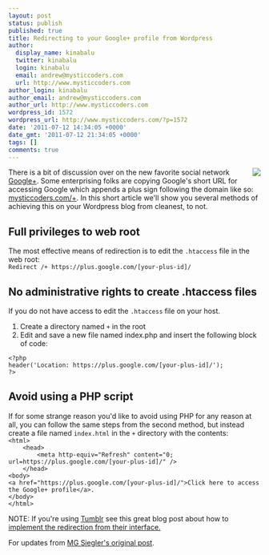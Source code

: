 ```yaml
---
layout: post
status: publish
published: true
title: Redirecting to your Google+ profile from Wordpress
author:
  display_name: kinabalu
  twitter: kinabalu
  login: kinabalu
  email: andrew@mysticcoders.com
  url: http://www.mysticcoders.com
author_login: kinabalu
author_email: andrew@mysticcoders.com
author_url: http://www.mysticcoders.com
wordpress_id: 1572
wordpress_url: http://www.mysticcoders.com/?p=1572
date: '2011-07-12 14:34:05 +0000'
date_gmt: '2011-07-12 21:34:05 +0000'
tags: []
comments: true
---
```

<div style="float: right;"><img src="https://www.mysticcoders.com/wp-content/uploads/2011/07/google-plus.png" border="0"></div>
There is a bit of discussion over on the new favorite social network <a href="http://plus.google.com" target="_blank">Google+</a>.  Some enterprising folks are copying Google's short URL for accessing Google which appends a plus sign following the domain like so: <a href="http://mysticcoders.com/+">mysticcoders.com/+</a>.  In this short article we'll show you several methods of achieving this on your Wordpress blog from cleanest, to not.

<h2>Full privileges to web root</h2>
The most effective means of redirection is to edit the <code>.htaccess</code> file in the web root:

<code>
Redirect /+ https://plus.google.com/[your-plus-id]/
</code>

<h2>No administrative rights to create .htaccess files</h2>
If you do not have access to edit the <code>.htaccess</code> file on your host.

<ol>
<li>Create a directory named <code>+</code> in the root</li>
<li>Edit and save a new file named index.php and insert the following block of code:</li>
</ol>
<code>&lt;?php
header('Location: https://plus.google.com/[your-plus-id]/');
?&gt;
</code>

<h2>Avoid using a PHP script</h2>
If for some strange reason you'd like to avoid using PHP for any reason at all, you can follow the same steps from the second method, but instead create a file named <code>index.html</code> in the <code>+</code> directory with the contents:

<code>
&lt;html&gt;
    &lt;head&gt;
        &lt;meta http-equiv="Refresh" content="0; url=https://plus.google.com/[your-plus-id]/" /&gt;
    &lt;/head&gt;
&lt;body&gt;
&lt;a href="https://plus.google.com/[your-plus-id]/">Click here to access the Google+ profile&lt;/a&gt;.
&lt;/body&gt;
&lt;/html&gt;
</code>

NOTE: If you're using <a href="http://tumblr.com">Tumblr</a> see this great blog post about how to <a href="http://nikf.org/post/7538019123/google-redirects-and-tumblr">implement the redirection from their interface.</a>

For updates from <a href="https://plus.google.com/107753428759636856492/posts/WWmDC7B4tbE">MG Siegler's original post</a>.

